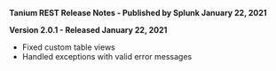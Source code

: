 **Tanium REST Release Notes - Published by Splunk January 22, 2021**


**Version 2.0.1 - Released January 22, 2021**

* Fixed custom table views
* Handled exceptions with valid error messages
